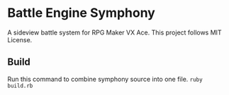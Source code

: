 Battle Engine Symphony
==============

A sideview battle system for RPG Maker VX Ace.
This project follows MIT License.

## Build  
Run this command to combine symphony source into one file.
`ruby build.rb`
